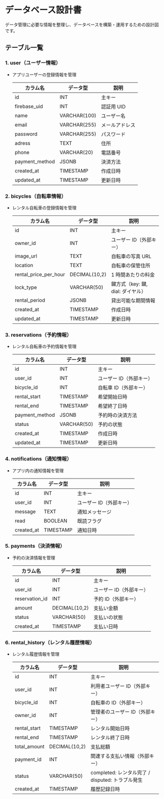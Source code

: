 # データベース設計書

データ管理に必要な情報を整理し、データベースを構築・運用するための設計図です。

## テーブル一覧

### 1. user（ユーザー情報）

- アプリユーザーの登録情報を管理

  | **カラム名**   | **データ型** | **説明**       |
  | -------------- | ------------ | -------------- |
  | id             | INT          | 主キー         |
  | firebase_uid   | INT          | 認証用 UID     |
  | name           | VARCHAR(100) | ユーザー名     |
  | email          | VARCHAR(255) | メールアドレス |
  | password       | VARCHAR(255) | パスワード     |
  | adress         | TEXT         | 住所           |
  | phone          | VARCHAR(20)  | 電話番号       |
  | payment_method | JSONB        | 決済方法       |
  | created_at     | TIMESTAMP    | 作成日時       |
  | updated_at     | TIMESTAMP    | 更新日時       |

### 2. bicycles（自転車情報）

- レンタル自転車の登録情報を管理

  | **カラム名**          | **データ型**  | **説明**                          |
  | --------------------- | ------------- | --------------------------------- |
  | id                    | INT           | 主キー                            |
  | owner_id              | INT           | ユーザー ID（外部キー）           |
  | image_url             | TEXT          | 自転車の写真 URL                  |
  | location              | TEXT          | 自転車の保管住所                  |
  | rental_price_per_hour | DECIMAL(10,2) | 1 時間あたりの料金                |
  | lock_type             | VARCHAR(50)   | 鍵方式（key: 鍵, dial: ダイヤル） |
  | rental_period         | JSONB         | 貸出可能な期間情報                |
  | created_at            | TIMESTAMP     | 作成日時                          |
  | updated_at            | TIMESTAMP     | 更新日時                          |

### 3. reservations（予約情報）

- レンタル自転車の予約情報を管理

  | **カラム名**   | **データ型** | **説明**                |
  | -------------- | ------------ | ----------------------- |
  | id             | INT          | 主キー                  |
  | user_id        | INT          | ユーザー ID（外部キー） |
  | bicycle_id     | INT          | 自転車 ID（外部キー）   |
  | rental_start   | TIMESTAMP    | 希望開始日時            |
  | rental_end     | TIMESTAMP    | 希望終了日時            |
  | payment_method | JSONB        | 予約時の決済方法        |
  | status         | VARCHAR(50)  | 予約の状態              |
  | created_at     | TIMESTAMP    | 作成日時                |
  | updated_at     | TIMESTAMP    | 更新日時                |

### 4. notifications（通知情報）

- アプリ内の通知情報を管理

  | **カラム名** | **データ型** | **説明**                |
  | ------------ | ------------ | ----------------------- |
  | id           | INT          | 主キー                  |
  | user_id      | INT          | ユーザー ID（外部キー） |
  | message      | TEXT         | 通知メッセージ          |
  | read         | BOOLEAN      | 既読フラグ              |
  | created_at   | TIMESTAMP    | 通知日時                |

### 5. payments（決済情報）

- 予約の決済情報を管理

  | **カラム名**   | **データ型**  | **説明**                |
  | -------------- | ------------- | ----------------------- |
  | id             | INT           | 主キー                  |
  | user_id        | INT           | ユーザー ID（外部キー） |
  | reservation_id | INT           | 予約 ID（外部キー）     |
  | amount         | DECIMAL(10,2) | 支払い金額              |
  | status         | VARCHAR(50)   | 支払いの状態            |
  | created_at     | TIMESTAMP     | 支払い日時              |

### 6. rental_history（レンタル履歴情報）

- レンタル履歴情報を管理

  | **カラム名** | **データ型**  | **説明**                                         |
  | ------------ | ------------- | ------------------------------------------------ |
  | id           | INT           | 主キー                                           |
  | user_id      | INT           | 利用者ユーザー ID（外部キー）                    |
  | bicycle_id   | INT           | 自転車の ID（外部キー）                          |
  | owner_id     | INT           | 管理者のユーザー ID（外部キー）                  |
  | rental_start | TIMESTAMP     | レンタル開始日時                                 |
  | rental_end   | TIMESTAMP     | レンタル終了日時                                 |
  | total_amount | DECIMAL(10,2) | 支払総額                                         |
  | payment_id   | INT           | 関連する支払い情報（外部キー）                   |
  | status       | VARCHAR(50)   | completed: レンタル完了 / disputed: トラブル発生 |
  | created_at   | TIMESTAMP     | 履歴記録日時                                     |
